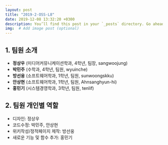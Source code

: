 ```yaml
---
layout: post
title: "2019-2-OSS-L8"
date: 2019-12-08 13:32:20 +0300
description: You’ll find this post in your `_posts` directory. Go ahead and edit it and re-build the site to see your changes. # Add post description (optional)
img:  # Add image post (optional)
---
```

## 1. 팀원 소개
- **정상우** (미디어커뮤니케이션학과, 4학년, 팀장, sangwoojung)
- **박민주** (수학과, 4학년, 팀원, wyuinche)
- **방선웅** (소프트웨어학과, 1학년, 팀원, sunwoongskku) 
- **안상현** (소프트웨어학과, 1학년, 팀원, Ahnsanghyun-hi)
- **홍민기** (시스템경영학과, 3학년, 팀원, tenlif)

## 2. 팀원 개인별 역할
 - 디자인: 정상우
 - 코드수정: 박민주, 안상현
 - 위키작성/정적페이지 제작: 방선웅
 - 새로운 기능 및 함수 추가: 홍민기
